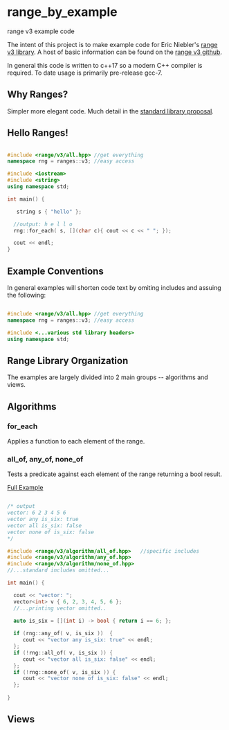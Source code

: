 # range_by_example
range v3 example code

The intent of this project is to make example code for Eric Niebler's [range v3 library]( https://ericniebler.github.io/range-v3/).  A host of basic information can be found on the [range v3 github](https://github.com/ericniebler/range-v3).

In general this code is written to c++17 so a modern C++ compiler is required. To date usage is primarily pre-release gcc-7.

## Why Ranges?

Simpler more elegant code. Much detail in the [standard library proposal](http://www.open-std.org/jtc1/sc22/wg21/docs/papers/2014/n4128.html).

## Hello Ranges!

```c++

#include <range/v3/all.hpp> //get everything 
namespace rng = ranges::v3; //easy access

#include <iostream>
#include <string>
using namespace std;

int main() {

   string s { "hello" };

  //output: h e l l o
  rng::for_each( s, [](char c){ cout << c << " "; });

  cout << endl;
}
```

## Example Conventions

In general examples will shorten code text by omiting includes and assuing the following:

```c++

#include <range/v3/all.hpp> //get everything 
namespace rng = ranges::v3; //easy access

#include <...various std library headers>
using namespace std;

```

## Range Library Organization

The examples are largely divided into 2 main groups -- algorithms and views. 

## Algorithms

### for_each

Applies a function to each element of the range.  


###  all_of, any_of, none_of

Tests a predicate against each element of the range returning a bool result.

[Full Example](../blob/master/06_all_any_none.cpp)

```c++

/* output
vector: 6 2 3 4 5 6 
vector any is_six: true
vector all is_six: false
vector none of is_six: false
*/

#include <range/v3/algorithm/all_of.hpp>   //specific includes
#include <range/v3/algorithm/any_of.hpp>  
#include <range/v3/algorithm/none_of.hpp>  
//...standard includes omitted...

int main() {

  cout << "vector: ";
  vector<int> v { 6, 2, 3, 4, 5, 6 };
  //...printing vector omitted..
  
  auto is_six = [](int i) -> bool { return i == 6; };

  if (rng::any_of( v, is_six ))  { 
     cout << "vector any is_six: true" << endl; 
  };
  if (!rng::all_of( v, is_six )) { 
     cout << "vector all is_six: false" << endl; 
  };
  if (!rng::none_of( v, is_six )) { 
     cout << "vector none of is_six: false" << endl; 
  };
  
}
```


## Views
